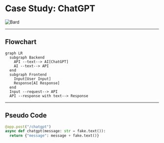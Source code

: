 # Case Study: ChatGPT
<img src='/bard.png' alt='Bard' class='h-full' />

---

## Flowchart

```mermaid
graph LR
  subgraph Backend
    API --text--> AI[ChatGPT]
    AI --text--> API
  end
  subgraph Frontend
    Input[User Input]
    Response[AI Response]
  end
  Input --request--> API
  API --response with text--> Response
```

---

## Pseudo Code

```python
@app.post("/chatgpt")
async def chatgpt(message: str = fake.text()):
  return {"message": message + fake.text()}
```
